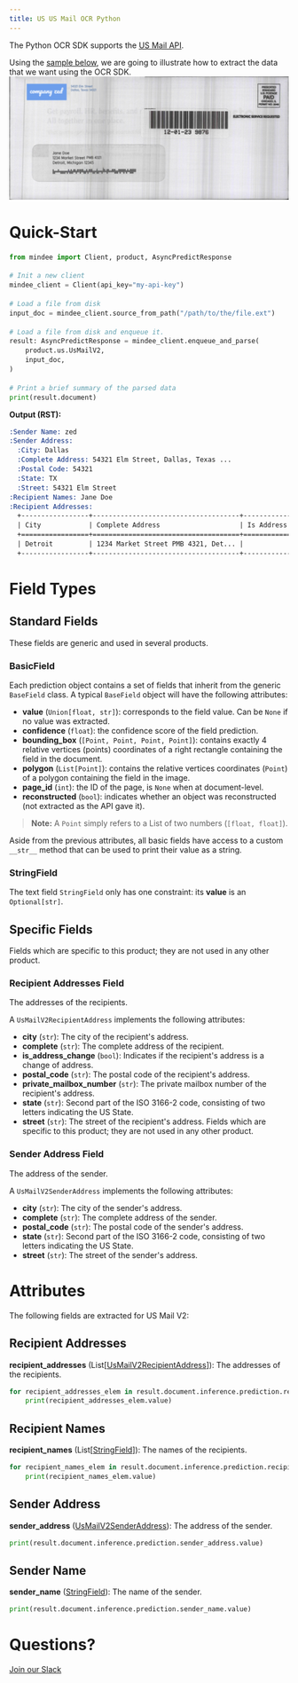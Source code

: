 ```yaml
---
title: US US Mail OCR Python
---
```

The Python OCR SDK supports the [US Mail API](https://platform.mindee.com/mindee/us_mail).

Using the [sample below](https://github.com/mindee/client-lib-test-data/blob/main/products/us_mail/default_sample.jpg), we are going to illustrate how to extract the data that we want using the OCR SDK.
![US Mail sample](https://github.com/mindee/client-lib-test-data/blob/main/products/us_mail/default_sample.jpg?raw=true)

# Quick-Start
```py
from mindee import Client, product, AsyncPredictResponse

# Init a new client
mindee_client = Client(api_key="my-api-key")

# Load a file from disk
input_doc = mindee_client.source_from_path("/path/to/the/file.ext")

# Load a file from disk and enqueue it.
result: AsyncPredictResponse = mindee_client.enqueue_and_parse(
    product.us.UsMailV2,
    input_doc,
)

# Print a brief summary of the parsed data
print(result.document)
```

**Output (RST):**
```rst
:Sender Name: zed
:Sender Address:
  :City: Dallas
  :Complete Address: 54321 Elm Street, Dallas, Texas ...
  :Postal Code: 54321
  :State: TX
  :Street: 54321 Elm Street
:Recipient Names: Jane Doe
:Recipient Addresses:
  +-----------------+-------------------------------------+-------------------+-------------+------------------------+-------+---------------------------+
  | City            | Complete Address                    | Is Address Change | Postal Code | Private Mailbox Number | State | Street                    |
  +=================+=====================================+===================+=============+========================+=======+===========================+
  | Detroit         | 1234 Market Street PMB 4321, Det... |                   | 12345       | 4321                   | MI    | 1234 Market Street        |
  +-----------------+-------------------------------------+-------------------+-------------+------------------------+-------+---------------------------+
```

# Field Types
## Standard Fields
These fields are generic and used in several products.

### BasicField
Each prediction object contains a set of fields that inherit from the generic `BaseField` class.
A typical `BaseField` object will have the following attributes:

* **value** (`Union[float, str]`): corresponds to the field value. Can be `None` if no value was extracted.
* **confidence** (`float`): the confidence score of the field prediction.
* **bounding_box** (`[Point, Point, Point, Point]`): contains exactly 4 relative vertices (points) coordinates of a right rectangle containing the field in the document.
* **polygon** (`List[Point]`): contains the relative vertices coordinates (`Point`) of a polygon containing the field in the image.
* **page_id** (`int`): the ID of the page, is `None` when at document-level.
* **reconstructed** (`bool`): indicates whether an object was reconstructed (not extracted as the API gave it).

> **Note:** A `Point` simply refers to a List of two numbers (`[float, float]`).


Aside from the previous attributes, all basic fields have access to a custom `__str__` method that can be used to print their value as a string.

### StringField
The text field `StringField` only has one constraint: its **value** is an `Optional[str]`.

## Specific Fields
Fields which are specific to this product; they are not used in any other product.

### Recipient Addresses Field
The addresses of the recipients.

A `UsMailV2RecipientAddress` implements the following attributes:

* **city** (`str`): The city of the recipient's address.
* **complete** (`str`): The complete address of the recipient.
* **is_address_change** (`bool`): Indicates if the recipient's address is a change of address.
* **postal_code** (`str`): The postal code of the recipient's address.
* **private_mailbox_number** (`str`): The private mailbox number of the recipient's address.
* **state** (`str`): Second part of the ISO 3166-2 code, consisting of two letters indicating the US State.
* **street** (`str`): The street of the recipient's address.
Fields which are specific to this product; they are not used in any other product.

### Sender Address Field
The address of the sender.

A `UsMailV2SenderAddress` implements the following attributes:

* **city** (`str`): The city of the sender's address.
* **complete** (`str`): The complete address of the sender.
* **postal_code** (`str`): The postal code of the sender's address.
* **state** (`str`): Second part of the ISO 3166-2 code, consisting of two letters indicating the US State.
* **street** (`str`): The street of the sender's address.

# Attributes
The following fields are extracted for US Mail V2:

## Recipient Addresses
**recipient_addresses** (List[[UsMailV2RecipientAddress](#recipient-addresses-field)]): The addresses of the recipients.

```py
for recipient_addresses_elem in result.document.inference.prediction.recipient_addresses:
    print(recipient_addresses_elem.value)
```

## Recipient Names
**recipient_names** (List[[StringField](#stringfield)]): The names of the recipients.

```py
for recipient_names_elem in result.document.inference.prediction.recipient_names:
    print(recipient_names_elem.value)
```

## Sender Address
**sender_address** ([UsMailV2SenderAddress](#sender-address-field)): The address of the sender.

```py
print(result.document.inference.prediction.sender_address.value)
```

## Sender Name
**sender_name** ([StringField](#stringfield)): The name of the sender.

```py
print(result.document.inference.prediction.sender_name.value)
```

# Questions?
[Join our Slack](https://join.slack.com/t/mindee-community/shared_invite/zt-2d0ds7dtz-DPAF81ZqTy20chsYpQBW5g)
